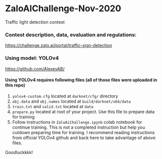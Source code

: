 # ZaloAIChallenge-Nov-2020
Traffic light detection contest

### Contest description, data, evaluation and regulations: 
https://challenge.zalo.ai/portal/traffic-sign-detection

### Using model: YOLOv4
https://github.com/AlexeyAB/

#### Using YOLOv4 requires following files (all of those files were uploaded in this repo)
1. `yolov4-custom.cfg` located at `darknet/cfg/` directory
2. `obj.data` and `obj.names` located at `build/darknet/x64/data`
3. `train.txt` and `valid.txt` located at `data`
4. `prepare.py` located at root of your project. Use this file to prepare data for training
5. Follow instructions in `ZaloAiChallenge.ipynb` colab notebook for continue training. This is not a completed instruction but help you cutdown preparing time for training. I recommend reading instructions from official YOLOv4 github and back here to take advantage of above files.

Goodluckkkk!

